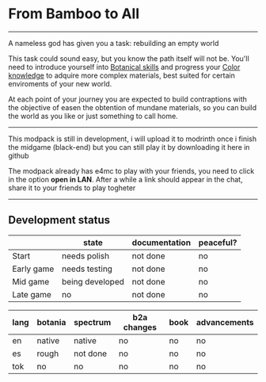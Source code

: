 # From Bamboo to All

---

A nameless god has given you a task: rebuilding an empty world

This task could sound easy, but you know the path itself will not be. You'll need to introduce yourself into [Botanical skills](https://modrinth.com/mod/botania) and progress your [Color knowledge](https://modrinth.com/mod/spectrum) to adquire more complex materials, best suited for certain enviroments of your new world.

At each point of your journey you are expected to build contraptions with the objective of easen the obtention of mundane materials, so you can build the world as you like or just something to call home.

---

This modpack is still in development, i will upload it to modrinth once i finish the midgame (black-end) but you can still play it by downloading it here in github

The modpack already has e4mc to play with your friends, you need to click in the option **open in LAN**. After a while a link should appear in the chat, share it to your friends to play togheter

---

## Development status

|            | state           | documentation | peaceful? |
|------------|-----------------|---------------|-----------|
| Start      | needs polish    | not done      | no        |
| Early game | needs testing   | not done      | no        |
| Mid game   | being developed | not done      | no        |
| Late game  | no              | not done      | no        |

| lang | botania | spectrum | b2a changes | book | advancements |
|------|---------|----------|-------------|------|--------------|
| en   | native  | native   | no          | no   | no           |
| es   | rough   | not done | no          | no   | no           |
| tok  | no      | no       | no          | no   | no           |
